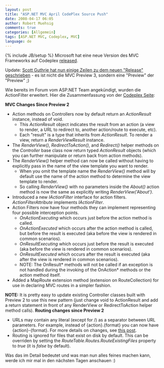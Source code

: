 ```yaml
---
layout: post
title: "ASP.NET MVC April CodePlex Source Push"
date: 2008-04-17 06:05
author: Robert Muehsig
comments: true
categories: [Allgemein]
tags: [ASP.NET MVC, Codeplex, MVC]
language: de
---
```

{% include JB/setup %}
Microsoft hat eine neue Version des MVC Frameworks auf Codeplex <a href="http://www.codeplex.com/aspnet/Release/ProjectReleases.aspx?ReleaseId=12640">released</a>.

Update: <a href="http://weblogs.asp.net/scottgu/archive/2008/04/16/asp-net-mvc-source-refresh-preview.aspx">Scott Guthrie hat nun einige Zeilen zu dem neuen "Release" geschrieben</a> - es ist nicht die MVC Preview 3, sondern eine "Preview" der "Preview" ;)

Wie bereits im Forum vom ASP.NET Team angekündigt, wurden die ActionFilter erweitert. Hier die Zusammenfassung von der <a href="http://www.codeplex.com/aspnet/Wiki/View.aspx?title=ReadMe">Codeplex Seite</a>:

<strong>MVC Changes Since Preview 2</strong>
<ul>
	<li>Action methods on Controllers now by default return an <em>ActionResult</em> instance, instead of void.
<ul>
	<li>This <em>ActionResult</em> object indicates the result from an action (a view to render, a URL to redirect to, another action/route to execute, etc).</li>
	<li>Each "result" is a type that inherits from <em>ActionResult</em>. To render a view, return a <em>RenderViewResult</em> instance.</li>
</ul>
</li>
	<li>The <em>RenderView()</em>, <em>RedirectToAction()</em>, and <em>Redirect()</em> helper methods on the <em>Controller</em> base class now return typed <em>ActionResult</em> objects (which you can further manipulate or return back from action methods).</li>
	<li>The <em>RenderView()</em> helper method can now be called without having to explicitly pass in the name of the view template you want to render.
<ul>
	<li>When you omit the template name the <em>RenderView()</em> method will by default use the name of the action method to determine the view template to render.</li>
	<li>So calling <em>RenderView()</em> with no parameters inside the <em>About()</em> action method is now the same as explicitly writing <em>RenderView('About')</em>.</li>
</ul>
</li>
	<li>Introduced a new <em>IActionFilter</em> interface for action filters. <em>ActionFilterAttribute</em> implements <em>IActionFilter</em>.</li>
	<li>Action Filters now have four methods they can implement representing four possible interception points.
<ul>
	<li><em>OnActionExecuting</em> which occurs just before the action method is called.</li>
	<li><em>OnActionExecuted</em> which occurs after the action method is called, but before the result is executed (aka before the view is rendered in common scenarios).</li>
	<li><em>OnResultExecuting</em> which occurs just before the result is executed (aka before the view is rendered in common scenarios).</li>
	<li><em>OnResultExecuted</em> which occurs after the result is executed (aka after the view is rendered in common scenarios).</li>
	<li>NOTE: The OnResult* methods will not be called if an exception is not handled during the invoking of the OnAction* methods or the action method itself.</li>
</ul>
</li>
	<li>Added a MapRoute extension method (extension on RouteCollection) for use in declaring MVC routes in a simpler fashion.</li>
</ul>
<strong>NOTE:</strong> It is pretty easy to update existing Controller classes built with Preview 2 to use this new pattern (just change void to ActionResult and add a return statement in front of any RenderView or RedirectToAction helper method calls).
<strong>Routing changes since Preview 2</strong>
<ul>
	<li>URLs may contain any literal (except for /) as a separator between URL parameters. For example, instead of {action}.{format} you can now have {action}-{format}. For more details on changes, see <a href="http://haacked.com/archive/2008/04/10/upcoming-changes-in-routing.aspx">this post</a>.</li>
	<li>Routing is ignored for files that exist on disk by default. This can be overriden by setting the <em>RouteTable.Routes.RouteExistingFiles</em> property to <em>true</em> (it is <em>false</em> by default).</li>
</ul>
Was das im Detail bedeutet und was man nun alles feines machen kann, werde ich mir mal in den nächsten Tagen anschauen :)
